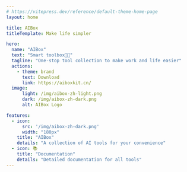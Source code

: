 ```yaml
---
# https://vitepress.dev/reference/default-theme-home-page
layout: home

title: AIBox
titleTemplate: Make life simpler

hero:
  name: "AIBox"
  text: "Smart toolbox🎉🎉"
  tagline: "One-stop tool collection to make work and life easier"
  actions:
    - theme: brand
      text: Download
      link: https://aiboxkit.cn/
  image:
      light: /img/aibox-zh-light.png
      dark: /img/aibox-zh-dark.png
      alt: AIBox Logo

features:
  - icon: 
      src: '/img/aibox-zh-dark.png'
      width: "180px"
    title: "AIBox"
    details: "A collection of AI tools for your convenience"
  - icon: 📚
    title: "Documentation"
    details: "Detailed documentation for all tools"
---
```


